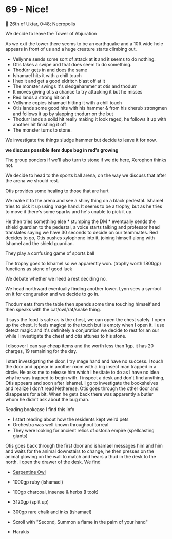 # 69 - Nice!

📅 26th of Uktar, 0:48; Necropolis

We decide to leave the Tower of Abjuration

As we exit the tower there seems to be an earthquake and a 10ft wide hole appears in front of us and a huge creature starts climbing out.

- Vellynne sends some sort of attack at it and it seems to do nothing.
- Otis takes a swipe and that does seem to do something.
- Thodürr gets in and does the same
- Ishamael hits it with a chill touch
- I hex it and get a good eldritch blast off at it
- The monster swings it's sledgehammer at otis and thodurr
- It moves giving otis a chance to try attacking it but he misses
- Red lands a strong hit on it
- Vellynne copies ishamael hitting it with a chill touch
- Otis lands some good hits with his hammer & from his cherub strongmen and follows it up by slapping thodurr on the but
- Thodurr lands a solid hit really making it look raged, he follows it up with another hit finishing it off
- The monster turns to stone.

We investigate the things sludge hammer but decide to leave it for now.

**we discuss possible item dupe bug in red's growing**

The group ponders if we'll also turn to stone if we die here, Xerophon thinks not.

We decide to head to the sports ball arena, on the way we discuss that after the arena we should rest.

Otis provides some healing to those that are hurt

We make it to the arena and see a shiny thing on a black pedestal. Ishamel tries to pick it up using mage hand. It seems to be a trophy, but as he tries to move it there's some sparks and he's unable to pick it up.

He then tries something else * stumping the DM * eventually sends the shield guardian to the pedestal, a voice starts talking and professor head translates saying we have 30 seconds to decide on our teammates. Red decides to go, Otis pushes xylophone into it, joining himself along with Ishamel and the shield guardian.

They play a confusing game of sports ball

The trophy goes to Ishamel so we apparently won. (trophy worth 1800gp) functions as stone of good luck

We debate whether we need a rest deciding no.

We head northward eventually finding another tower. Lynn sees a symbol on it for conguration and we decide to go in.

Thodurr eats from the table then spends some time touching himself and then speaks with the cat/owl/rat/snake thing.

It says the food is safe as is the chest, we can open the chest safely. I open up the chest. It feels magical to the touch but is empty when I open it. I use detect magic and it's definitely a conjuration we decide to rest for an our while I investigate the chest and otis attunes to his stone.

I discover I can say cheap items and the worth less than 1gp, it has 20 charges, 19 remaining for the day.

I start investigating the door, I try mage hand and have no success. I touch the door and appear in another room with a big insect man trapped in a circle. He asks me to release him which I hesitate to do as I have no idea why he was trapped to begin with. I inspect a desk and don't find anything, Otis appears and soon after Ishamel. I go to investigate the bookshelves and realize I don't read Netherese. Otis goes through the other door and disappears for a bit. When he gets back there was apparently a butler whom he didn't ask about the bug man.

Reading bookcase I find this info

- I start reading about how the residents kept weird pets
- Orchestra was well known throughout torreal
- They were looking for ancient relics of ostoria empire (spellcasting giants)

Otis goes back through the first door and ishamael messages him and him and waits for the animal downstairs to change, he then presses on the animal glowing on the wall to match and hears a thud in the desk to the north. I open the drawer of the desk. We find

- [Serpentine Owl](https://www.dndbeyond.com/magic-items/5413-figurine-of-wondrous-power)
- 1000gp ruby (ishamael)
- 100gp charcoal, insense & herbs (I took)
- 3120gp (split up)
- 300gp rare chalk and inks (ishamael)
- Scroll with "Second, Summon a flame in the palm of your hand"

- Harakis
